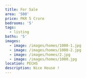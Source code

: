 ```yaml
---
title: For Sale
area: '500'
price: PKR 5 Crore
bedrooms: '5'
tags:
  - listing
baths: '5'
images:
  - image: /images/homes/1000-1.jpg
  - image: /images/homes/1000-2.jpg
  - image: /images/homes/2.jpg
  - image: /images/homes/1000.jpg
location: PECHS
description: Nice House !
---
```


